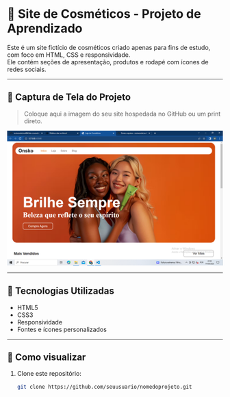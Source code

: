 # 💄 Site de Cosméticos - Projeto de Aprendizado

Este é um site fictício de cosméticos criado apenas para fins de estudo, com foco em HTML, CSS e responsividade.  
Ele contém seções de apresentação, produtos e rodapé com ícones de redes sociais.

---

## 📸 Captura de Tela do Projeto
> Coloque aqui a imagem do seu site hospedada no GitHub ou um print direto.

![Preview do site](https://raw.githubusercontent.com/moisesvinicius404/site-cosmeticos/main/site-cosmeticos/img/img-projeto.png
)

---

## 🚀 Tecnologias Utilizadas
- HTML5
- CSS3
- Responsividade
- Fontes e ícones personalizados

---

## 📂 Como visualizar
1. Clone este repositório:
   ```bash
   git clone https://github.com/seuusuario/nomedoprojeto.git
